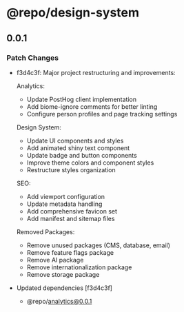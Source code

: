 # @repo/design-system

## 0.0.1

### Patch Changes

- f3d4c3f: Major project restructuring and improvements:

  Analytics:

  - Update PostHog client implementation
  - Add biome-ignore comments for better linting
  - Configure person profiles and page tracking settings

  Design System:

  - Update UI components and styles
  - Add animated shiny text component
  - Update badge and button components
  - Improve theme colors and component styles
  - Restructure styles organization

  SEO:

  - Add viewport configuration
  - Update metadata handling
  - Add comprehensive favicon set
  - Add manifest and sitemap files

  Removed Packages:

  - Remove unused packages (CMS, database, email)
  - Remove feature flags package
  - Remove AI package
  - Remove internationalization package
  - Remove storage package

- Updated dependencies [f3d4c3f]
  - @repo/analytics@0.0.1

